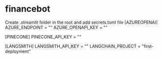 # financebot
Create .streamlit folder in the root and add secrets.toml file
[AZUREOPENAI]
AZURE_ENDPOINT = ""
AZURE_OPENAPI_KEY = ""

[PINECONE]
PINECONE_API_KEY = ""

[LANGSMITH]
LANGSMITH_API_KEY = ""
LANGCHAIN_PROJECT = "first-deployment"
